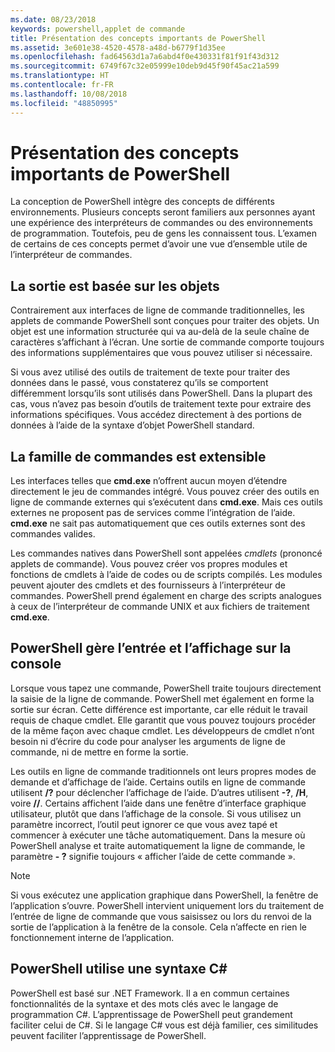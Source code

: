 ```yaml
---
ms.date: 08/23/2018
keywords: powershell,applet de commande
title: Présentation des concepts importants de PowerShell
ms.assetid: 3e601e38-4520-4578-a48d-b6779f1d35ee
ms.openlocfilehash: fad64563d1a7a6abd4f0e430331f81f91f43d312
ms.sourcegitcommit: 6749f67c32e05999e10deb9d45f90f45ac21a599
ms.translationtype: HT
ms.contentlocale: fr-FR
ms.lasthandoff: 10/08/2018
ms.locfileid: "48850995"
---
```

# <a name="understanding-important-powershell-concepts"></a>Présentation des concepts importants de PowerShell

La conception de PowerShell intègre des concepts de différents environnements. Plusieurs concepts seront familiers aux personnes ayant une expérience des interpréteurs de commandes ou des environnements de programmation. Toutefois, peu de gens les connaissent tous. L’examen de certains de ces concepts permet d’avoir une vue d’ensemble utile de l’interpréteur de commandes.

## <a name="output-is-object-based"></a>La sortie est basée sur les objets

Contrairement aux interfaces de ligne de commande traditionnelles, les applets de commande PowerShell sont conçues pour traiter des objets.
Un objet est une information structurée qui va au-delà de la seule chaîne de caractères s’affichant à l’écran. Une sortie de commande comporte toujours des informations supplémentaires que vous pouvez utiliser si nécessaire.

Si vous avez utilisé des outils de traitement de texte pour traiter des données dans le passé, vous constaterez qu’ils se comportent différemment lorsqu’ils sont utilisés dans PowerShell. Dans la plupart des cas, vous n’avez pas besoin d’outils de traitement texte pour extraire des informations spécifiques. Vous accédez directement à des portions de données à l’aide de la syntaxe d’objet PowerShell standard.

## <a name="the-command-family-is-extensible"></a>La famille de commandes est extensible

Les interfaces telles que **cmd.exe** n’offrent aucun moyen d’étendre directement le jeu de commandes intégré. Vous pouvez créer des outils en ligne de commande externes qui s’exécutent dans **cmd.exe**. Mais ces outils externes ne proposent pas de services comme l’intégration de l’aide. **cmd.exe** ne sait pas automatiquement que ces outils externes sont des commandes valides.

Les commandes natives dans PowerShell sont appelées *cmdlets* (prononcé applets de commande). Vous pouvez créer vos propres modules et fonctions de cmdlets à l’aide de codes ou de scripts compilés. Les modules peuvent ajouter des cmdlets et des fournisseurs à l’interpréteur de commandes. PowerShell prend également en charge des scripts analogues à ceux de l’interpréteur de commande UNIX et aux fichiers de traitement **cmd.exe**.

## <a name="powershell-handles-console-input-and-display"></a>PowerShell gère l’entrée et l’affichage sur la console

Lorsque vous tapez une commande, PowerShell traite toujours directement la saisie de la ligne de commande. PowerShell met également en forme la sortie sur écran. Cette différence est importante, car elle réduit le travail requis de chaque cmdlet. Elle garantit que vous pouvez toujours procéder de la même façon avec chaque cmdlet. Les développeurs de cmdlet n’ont besoin ni d’écrire du code pour analyser les arguments de ligne de commande, ni de mettre en forme la sortie.

Les outils en ligne de commande traditionnels ont leurs propres modes de demande et d’affichage de l’aide. Certains outils en ligne de commande utilisent **/?** pour déclencher l’affichage de l’aide. D’autres utilisent **-?**, **/H**, voire **//**. Certains affichent l’aide dans une fenêtre d’interface graphique utilisateur, plutôt que dans l’affichage de la console. Si vous utilisez un paramètre incorrect, l’outil peut ignorer ce que vous avez tapé et commencer à exécuter une tâche automatiquement.
Dans la mesure où PowerShell analyse et traite automatiquement la ligne de commande, le paramètre **- ?** signifie toujours « afficher l’aide de cette commande ».

> [!NOTE]
> Si vous exécutez une application graphique dans PowerShell, la fenêtre de l’application s’ouvre.
> PowerShell intervient uniquement lors du traitement de l’entrée de ligne de commande que vous saisissez ou lors du renvoi de la sortie de l’application à la fenêtre de la console. Cela n’affecte en rien le fonctionnement interne de l’application.

## <a name="powershell-uses-some-c-syntax"></a>PowerShell utilise une syntaxe C#

PowerShell est basé sur .NET Framework. Il a en commun certaines fonctionnalités de la syntaxe et des mots clés avec le langage de programmation C#. L’apprentissage de PowerShell peut grandement faciliter celui de C#. Si le langage C# vous est déjà familier, ces similitudes peuvent faciliter l’apprentissage de PowerShell.

